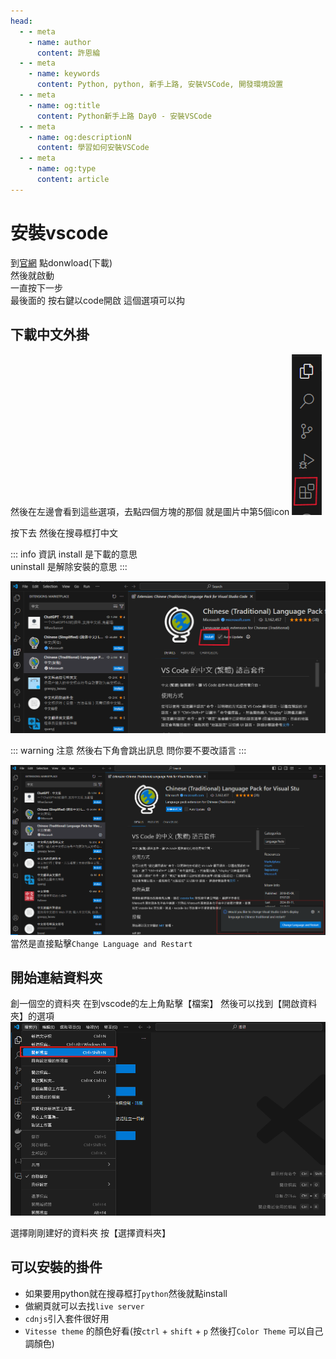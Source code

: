 ```yaml
---
head:
  - - meta
    - name: author
      content: 許恩綸
  - - meta
    - name: keywords
      content: Python, python, 新手上路, 安裝VSCode, 開發環境設置
  - - meta
    - name: og:title
      content: Python新手上路 Day0 - 安裝VSCode
  - - meta
    - name: og:descriptionN
      content: 學習如何安裝VSCode
  - - meta
    - name: og:type
      content: article
---
```


# 安裝vscode

到[官網](https://code.visualstudio.com/) 點donwload(下載)<br>
然後就啟動<br>
一直按下一步<br>
最後面的 按右鍵以code開啟 這個選項可以抅

## 下載中文外掛

然後在左邊會看到這些選項，去點四個方塊的那個
就是圖片中第5個icon
![alt text](./assets/安裝vscode/image.png)

按下去
然後在搜尋框打中文

::: info 資訊
install 是下載的意思<br>
uninstall 是解除安裝的意思
:::

![alt text](./assets/安裝vscode/image-1.png)

::: warning 注意
然後右下角會跳出訊息 問你要不要改語言
:::

![alt text](./assets/安裝vscode/image-2.png)
當然是直接點擊`Change Language and Restart`

## 開始連結資料夾

創一個空的資料夾
在到vscode的左上角點擊【檔案】
然後可以找到【開啟資料夾】的選項
![alt text](./assets/安裝vscode/image-3.png)

選擇剛剛建好的資料夾
按【選擇資料夾】


## 可以安裝的掛件

- 如果要用python就在搜尋框打`python`然後就點install
- 做網頁就可以去找`live server`
- `cdnjs`引入套件很好用
- `Vitesse theme` 的顏色好看(按`ctrl` + `shift` + `p` 然後打`Color Theme` 可以自己調顏色)
